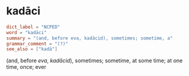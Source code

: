 # kadāci

``` toml
dict_label = "NCPED"
word = "kadāci"
summary = "(and, before eva, kadācid), sometimes; sometime, a"
grammar_comment = "(?)"
see_also = ["kadā"]
```

(and, before *eva*, *kadācid*), sometimes; sometime, at some time; at one time, once; ever

